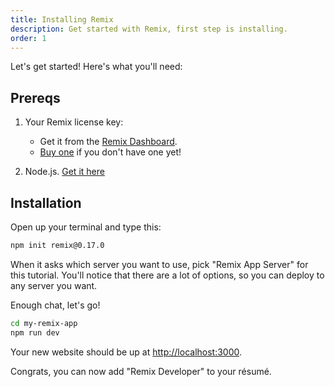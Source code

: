 ```yaml
---
title: Installing Remix
description: Get started with Remix, first step is installing.
order: 1
---
```


Let's get started! Here's what you'll need:

## Prereqs

1. Your Remix license key:

   - Get it from the [Remix Dashboard](https://remix.run/dashboard).
   - [Buy one](https://remix.run/buy) if you don't have one yet!

2. Node.js. [Get it here](https://nodejs.org)

## Installation

Open up your terminal and type this:

```sh
npm init remix@0.17.0
```

When it asks which server you want to use, pick "Remix App Server" for this tutorial. You'll notice that there are a lot of options, so you can deploy to any server you want.

Enough chat, let's go!

```sh
cd my-remix-app
npm run dev
```

Your new website should be up at [http://localhost:3000](http://localhost:3000).

Congrats, you can now add "Remix Developer" to your résumé.
